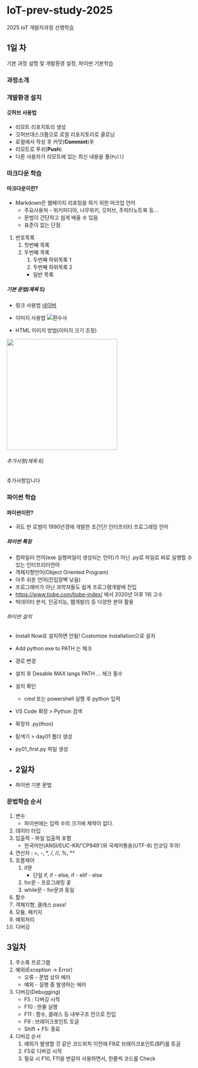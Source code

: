 # IoT-prev-study-2025
2025 IoT 개발자과정 선행학습

## 1일 차 
기본 과정 설명 및 개발환경 설정, 파이썬 기본학습

### 과정소개

### 개발환경 설치

#### 깃허브 사용법
- 리모트 리포지토리 생성
- 깃허브데스크톱으로 로컬 리포지토리로 클로닝
- 로컬에서 작성 후 커밋(**Commint**)후
- 리모트로 푸쉬(**Push**)
- 다른 사용자가 리모트에 있는 최신 내용을 풀(`Pull`)

### 마크다운 학습

#### 마크다운이란?
- Markdown은 웹페이지 리포팅을 하기 위한 마크업 언어
    - 주요사용처 - 위키피디아, 나무위키, 깃허브, 주피터노트북 등...
    - 문법이 간단하고 쉽게 배울 수 있음
    - 표준이 없는 단점

1. 번호목록
    1. 첫번째 목록
    2. 두번째 목록
        1. 두번째 하위목록 1
        2. 두번째 하위목록 2
        - 일반 목록


##### 기본 문법(제목 5)
- 링크 사용법
[네이버](https://www.naver.com)

- 이미지 사용법
![환수사](https://ssl.pstatic.net/melona/libs/1522/1522020/aa5b48b7e7f7e1e6d44c_20250109174152630.jpg)

- HTML 이미지 방법(이미지 크기 조정)
<img src="https://ssl.pstatic.net/melona/libs/1522/1522020/aa5b48b7e7f7e1e6d44c_20250109174152630.jpg" width="300">

###### 추가사항(제목 6)
추가사항입니다

### 파이썬 학습

#### 파이썬이란?
- 귀도 반 로썸이 1990년경에 개발한 초간단! 인터프리터 프로그래밍 언어

##### 파이썬 특징
- 컴파일러 언어(exe 실행파일이 생성되는 언어)가 아닌  .py로 파일로 바로 실행할 수 있는 인터프리터언어
- 객체지향언어(Object Oriented Program)
- 아주 쉬운 언어(진입장벽 낮음)
- 프로그래머가 아닌 과학자들도 쉽게 프로그램개발에 진입
- https://www.tiobe.com/tiobe-index/ 에서 2020년 이후 1위 고수
- 빅데이터 분석, 인공지능, 웹개발(!) 등 다양한 분야 활용

###### 파이썬 설치
- Install Now로 설치하면 안됨! Costomize installation으로 설치
- Add python.exe to PATH 는 체크
- 경로 변경
- 설치 후 Desable MAX langs PATH ... 체크 필수
- 설치 확인
    - cmd 또는 powershell 실행 후 python 입력

- VS Code 확장 > Python 검색
- 확장자 .py(thon)
- 탐색기 > day01 폴더 생성
- py01_first.py 파일 생성

- ## 2일차
- 파이썬 기본 문법

### 문법학습 순서
1. 변수
    - 파이썬에는 입력 수의 크기에 제약이 없다.
2. 데이터 타입
3. 입출력 - 파일 입출력 포함
    - 한국어만(ANSI/EUC-KR/'CP949')와 국제어통용(UTF-8) 인코딩 주의!
4. 연산자 : +, -, *, /, //, %, ** 
5. 흐름제어
    1. if문
        - 단일 if, if - else, if - elif - else
    2. for문 - 프로그래밍 꽃
    3. while문 - for문과 동일
6. 함수
7. 객체지향, 클래스 pass!
8. 모듈, 패키지
9. 예외처리
10. 디버깅

## 3일차
1. 주소록 프로그램
2. 예외(Exception -> Error)
    - 오류 - 문법 상의 에러
    - 예외 - 실행 중 발생하는 에러
2. 디버깅(Debugging)
    - F5 : 디버깅 시작
    - F10 : 한줄 실행
    - F11 : 함수, 클래스 등 내부구조 안으로 진입
    - F9 : 브레이크포인트 토글
    - Shift + F5: 종료
4. 디버깅 순서
    1. 예외가 발생할 것 같은 코드위치 이전에 F9로 브레이크포인트(BP)를 토글
    2. F5로 디버깅 시작
    3. 필요 시 F10, F11을 번갈아 사용하면서, 한줄씩 코드를 Check
    